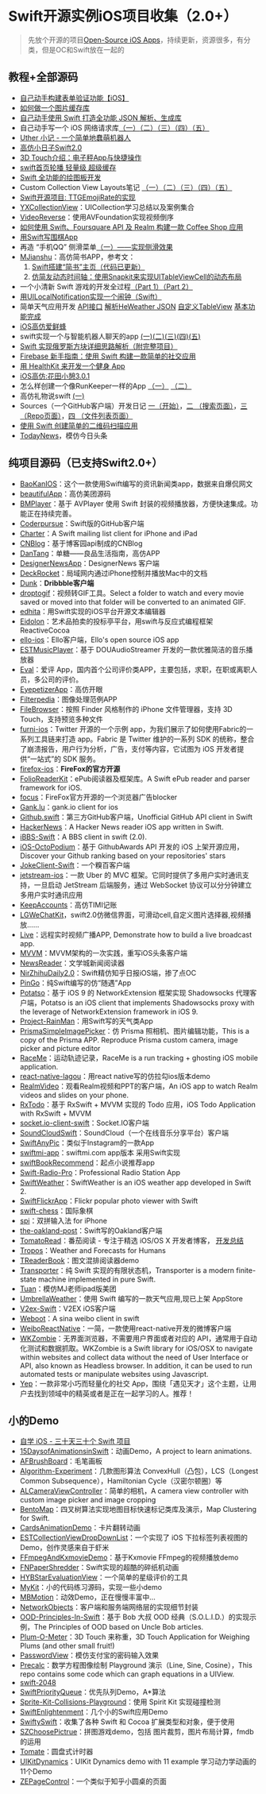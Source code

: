 # Swift开源实例iOS项目收集（2.0+）
> 先放个开源的项目[Open-Source iOS Apps][1]，持续更新，资源很多，有分类，但是OC和Swift放在一起的

## 教程+全部源码
- [自己动手构建表单验证功能【iOS】][2]
- [如何做一个图片缓存库][3]
- [自己动手使用 Swift 打造全功能 JSON 解析、生成库][4]
- 自己动手写一个 iOS 网络请求库[（一）][5][（二）][6][（三）][7][（四）][8][（五）][9]
- [Uther 小记 - 一个简单地蠢萌机器人][10]
- [高仿小日子Swift2.0][11]
- [3D Touch介绍：电子秤App与快捷操作][12]
- [swift首页轮播 轻量级 超级缓存][13]
- [Swift 全功能的绘图板开发][14]
- Custom Collection View Layouts笔记 [（一）][15][（二）][16][（三）][17][（四）][18][（五）][19]
- [Swift开源项目: TTGEmojiRate的实现][20]
- [YXCollectionView][21]：UICollection学习总结以及案例集合
- [VideoReverse][22]：使用AVFoundation实现视频倒序
- [如何使用 Swift、Foursquare API 及 Realm 构建一款 Coffee Shop 应用][23]
- [用Swift写围棋App][24]
- 再造 “手机QQ” 侧滑菜单[（一）——实现侧滑效果][25]
- [MJianshu][26]：高仿简书APP，参考文：
	1. [Swift搭建“简书”主页（代码已更新）][27]
	2. [仿简友动态时间轴：使用Snapkit来实现UITableViewCell的动态布局][28]
- 一个小清新 Swift 游戏的开发全过程[（Part 1）][29][（Part 2）][30]
- [用UILocalNotification实现一个闹钟（Swift）][31]
- 简单天气应用开发 [API接口][32] [解析HeWeather JSON][33] [自定义TableView][34] [基本功能完成][35]
- [iOS高仿爱鲜蜂][36]
- swift实现一个与智能机器人聊天的app [(一)][37][(二)][38][(三)][39][(四)][40][(五)][41]
- [Swift 实现俄罗斯方块详细思路解析（附完整项目）][42]
- [Firebase 新手指南：使用 Swift 构建一款简单的社交应用][43]
- [用 HealthKit 来开发一个健身 App][44]
- [iOS高仿:花田小憩3.0.1][45]
- 怎么样创建一个像RunKeeper一样的App [（一）][46] [（二）][47]
- 高仿礼物说swift [(一)][48]
- Sources（一个GitHub客户端）开发日记 [一（开始）][49]，[二 （搜索页面）][50]，[三 （Repo页面）][51]，[四 （文件列表页面）][52]
- [使用 Swift 创建简单的二维码扫描应用][53]
- [TodayNews][54]，模仿今日头条

## 纯项目源码（已支持Swift2.0+）
- [BaoKanIOS][55]：这个一款使用Swift编写的资讯新闻类app，数据来自爆侃网文
- [beautifulApp][56]：高仿美团源码
- [BMPlayer][57]：基于 AVPlayer 使用 Swift 封装的视频播放器，方便快速集成。功能正在持续完善。
- [Coderpursue][58]：Swift版的GitHub客户端
- [Charter][59]：A Swift mailing list client for iPhone and iPad
- [CNBlog][60]：基于博客园api制成的CNBlog
- [DanTang][61]：单糖——良品生活指南，高仿APP
- [DesignerNewsApp][62]：DesignerNews 客户端
- [DeckRocket][63]：局域网内通过iPhone控制并播放Mac中的文档
- [Dunk][64]：**Dribbble客户端**
- [droptogif][65]：视频转GIF工具。Select a folder to watch and every movie saved or moved into that folder will be converted to an animated GIF.
- [edhita][66]：用Swift实现的iOS平台开源文本编辑器
- [Eidolon][67]：艺术品拍卖的投标亭平台，用swift与反应式编程框架 ReactiveCocoa
- [ello-ios][68]：Ello客户端，Ello's open source iOS app
- [ESTMusicPlayer][69]：基于 DOUAudioStreamer 开发的一款优雅简洁的音乐播放器
- [Eval][70]：爱评 App，国内首个公司评价类APP，主要包括，求职，在职或离职人员，多公司的评价。 
- [EyepetizerApp][71]：高仿开眼
- [Filterpedia][72]：图像处理范例APP
- [FileBrowser][73]：按照 Finder 风格制作的 iPhone 文件管理器，支持 3D Touch，支持预览多种文件
- [furni-ios][74]：Twitter 开源的一个示例 app，为我们展示了如何使用Fabric的一系列工具链来打造 app。Fabric 是 Twitter 维护的一系列 SDK 的统称，整合了崩溃报告，用户行为分析，广告，支付等内容，它试图为 iOS 开发者提供“一站式”的 SDK 服务。
- [firefox-ios][75]：**FireFox的官方开源**
- [FolioReaderKit][76]：ePub阅读器及框架库。A Swift ePub reader and parser framework for iOS.
- [focus][77]：FireFox官方开源的一个浏览器广告blocker
- [Gank.lu][78]：gank.io client for ios
- [Github.swift][79]：第三方GitHub客户端，Unofficial GitHub API client in Swift
- [HackerNews][80]：A Hacker News reader iOS app written in Swift.
- [iBBS-Swift][81]：A BBS client in swift (2.0).
- [iOS-OctoPodium][82]：基于 GithubAwards API 开发的 iOS 上架开源应用，Discover your Github ranking based on your repositories' stars
- [JokeClient-Swift][83]：一个糗百客户端
- [jetstream-ios][84]：一款 Uber 的 MVC 框架。它同时提供了多用户实时通讯支持，一旦启动 JetStream 后端服务，通过 WebSocket 协议可以分分钟建立多用户实时通讯应用
- [KeepAccounts][85]：高仿TIMI记账
- [LGWeChatKit][86]，swift2.0仿微信界面，可滑动cell,自定义图片选择器,视频播放……
- [Live][87]：远程实时视频广播APP, Demonstrate how to build a live broadcast app.
- [MVVM][88]：MVVM架构的一次实践，重写iOS头条客户端
- [NewsReader][89]：文学城新闻阅读器
- [NirZhihuDaily2.0][90]：Swift精仿知乎日报iOS端，掺了点OC
- [PinGo][91]：纯Swift编写的仿“随遇”App
- [Potatso][92]：基于 iOS 9 的 NetworkExtension 框架实现 Shadowsocks 代理客户端，Potatso is an iOS client that implements Shadowsocks proxy with the leverage of NetworkExtension framework in iOS 9.
- [Project-RainMan][93]：用Swift写的天气类App
- [PrismaSimpleImagePicker][94]：仿 Prisma 照相机、图片编辑功能，This is a copy of the Prisma APP. Reproduce Prisma custom camera, image picker and picture editor
- [RaceMe][95]：运动轨迹记录，RaceMe is a run tracking + ghosting iOS mobile application.
- [react-native-lagou][96]：用react native写的仿拉勾ios版本demo
- [RealmVideo][97]：观看Realm视频和PPT的客户端，An iOS app to watch Realm videos and slides on your phone.
- [RxTodo][98]：基于 RxSwift + MVVM 实现的 Todo 应用，iOS Todo Application with RxSwift + MVVM
- [socket.io-client-swift][99]：Socket.IO客户端
- [SoundCloudSwift][100]：SoundCloud（一个在线音乐分享平台）客户端
- [SwiftAnyPic][101]：类似于Instagram的一款App
- [swiftmi-app][102]：swiftmi.com app版本 采用Swift实现
- [swiftBookRecommend][103]：起点小说推荐app
- [Swift-Radio-Pro][104]：Professional Radio Station App
- [SwiftWeather][105]：SwiftWeather is an iOS weather app developed in Swift 2. 
- [SwiftFlickrApp][106]：Flickr popular photo viewer with Swift 
- [swift-chess][107]：国际象棋
- [spi][108]：双拼输入法 for iPhone
- [the-oakland-post][109]：Swift写的Oakland客户端
- [TomatoRead][110]：番茄阅读 - 专注于精选 iOS/OS X 开发者博客， [开发总结][111]
- [Tropos][112]：Weather and Forecasts for Humans
- [TReaderBook][113]：图文混排阅读器demo
- [Transporter][114]：纯 Swift 实现的有限状态机，Transporter is a modern finite-state machine implemented in pure Swift. 
- [Tuan][115]：模仿MJ老师ipad版美团
- [UmbrellaWeather][116]：使用 Swift 编写的一款天气应用,现已上架 AppStore
- [V2ex-Swift][117]：V2EX iOS客户端
- [Weboot][118]：A sina weibo client in swift
- [WeiboReactNative][119]：一简，一款使用react-native开发的微博客户端
- [WKZombie][120]：无界面浏览器，不需要用户界面或者对应的 API，通常用于自动化测试和数据抓取。WKZombie is a Swift library for iOS/OSX to navigate within websites and collect data without the need of User Interface or API, also known as Headless browser. In addition, it can be used to run automated tests or manipulate websites using Javascript.
- [Yep][121]：一款非常小巧而轻量化的社交 App，围绕「遇见天才」这个主题，让用户去找到领域中的精英或者是正在一起学习的人。推荐！

## 小的Demo
- [自学 iOS - 三十天三十个 Swift 项目][122]
- [15DaysofAnimationsinSwift][123]：动画Demo，A project to learn animations.
- [AFBrushBoard][124]：毛笔画板
- [Algorithm-Experiment][125]：几款图形算法 ConvexHull（凸包），LCS（Longest Common Subsequence），Hamiltonian Cycle（汉密尔顿圈）等
- [ALCameraViewController][126]：简单的相机，A camera view controller with custom image picker and image cropping
- [BentoMap][127]：四叉树算法实现地图目标快速标记类库及演示，Map Clustering for Swift.
- [CardsAnimationDemo][128]：卡片翻转动画
- [ESTCollectionViewDropDownList][129]：一个实现了 iOS 下拉标签列表视图的 Demo，创作灵感来自于虾米
- [FFmpegAndKxmovieDemo][130]：基于Kxmovie FFmpeg的视频播放demo
- [FNPaperShredder][131]：Swift实现的超酷的碎纸机动画
- [HYBStarEvaluationView][132]：一个简单的星级评价的工具
- [MyKit][133]：小的代码练习源码，实现一些小demo
- [MBMotion][134]：动效Demo，正在慢慢丰富中…
- [NetworkObjects][135]：客户端和服务端网络层的实现细节封装
- [OOD-Principles-In-Swift][136]：基于 Bob 大叔 OOD 经典（S.O.L.I.D.）的实现示例，The Principles of OOD based on Uncle Bob articles.
- [Plum-O-Meter][137]：3D Touch 来称重，3D Touch Application for Weighing Plums (and other small fruit!)
- [PasswordView][138]：模仿支付宝的密码输入效果
- [Precalc][139]：数学方程图像绘制 Playground 演示（Line, Sine, Cosine），This repo contains some code which can graph equations in a UIView.
- [swift-2048][140]
- [SwiftPriorityQueue][141]：优先队列Demo，A\*算法
- [Sprite-Kit-Collisions-Playground][142]：使用 Spirit Kit 实现碰撞检测
- [SwiftEnlightenment][143]：几个小的Swift应用Demo
- [SwiftySwift][144]：收集了各种 Swift 和 Cocoa 扩展类型和对象，便于使用
- [SZChoosePictrue][145]：拼图游戏demo，包括 图片裁剪，图片布局计算，fmdb的运用
- [Tomate][146]：圆盘式计时器
- [UIKitDynamics][147]：UIKit Dynamics demo with 11 example 学习动力学动画的11个Demo
- [ZEPageControl][148]：一个类似于知乎小圆桌的页面



[1]:	https://github.com/dkhamsing/open-source-ios-apps
[2]:	https://lvwenhan.com/ios/459.html
[3]:	http://blog.callmewhy.com/2015/05/25/note-about-chun/
[4]:	https://lvwenhan.com/ios/463.html
[5]:	https://lvwenhan.com/ios/454.html
[6]:	https://lvwenhan.com/ios/455.html
[7]:	https://lvwenhan.com/ios/456.html
[8]:	https://lvwenhan.com/ios/457.html
[9]:	https://lvwenhan.com/ios/464.html
[10]:	http://blog.callmewhy.com/2015/08/09/how-to-make-uther/ "Uther 小记 - 一个简单地蠢萌机器人"
[11]:	http://www.jianshu.com/p/bcc297e19a94
[12]:	http://swift.gg/2015/11/19/3d-touch-tutorial/ "3D Touch介绍：电子秤App与快捷操作"
[13]:	http://www.jianshu.com/p/d7bf5fe4d9fa "swift首页轮播 轻量级 超级缓存"
[14]:	http://www.cocoachina.com/swift/20151125/14390.html "Swift 全功能的绘图板开发"
[15]:	http://chengway.in/custom-collection-view-layouts/ "Custom Collection View Layouts（一）"
[16]:	http://chengway.in/custom-collection-view-layouts-er/ "Custom Collection View Layouts（二）"
[17]:	http://chengway.in/custom-collection-view-layouts-san/ "Custom Collection View Layouts（三）"
[18]:	http://chengway.in/custom-collection-view-layouts-si/ "Custom Collection View Layouts（四）"
[19]:	http://chengway.in/custom-collection-view-layouts-wu/ "Custom Collection View Layouts（五）"
[20]:	http://tutuge.me/2015/10/25/ttgemojirate-lib/ "Swift开源项目: TTGEmojiRate的实现"
[21]:	https://github.com/yixiangboy/YXCollectionView "YXCollectionView"
[22]:	https://github.com/KayWong/VideoReverse "VideoReverse"
[23]:	http://swift.gg/2015/12/29/foursquare-realm-swift/ "如何使用 Swift、Foursquare API 及 Realm 构建一款 Coffee Shop 应用"
[24]:	http://www.jianshu.com/p/22bab53524d1 "用Swift写围棋App－00序"
[25]:	https://lvwenhan.com/ios/445.html
[26]:	https://github.com/Wl201314/MJianshu "MJianshu"
[27]:	http://www.jianshu.com/p/8035e49ff3a2 "Swift搭建“简书”主页（代码已更新）"
[28]:	http://www.jianshu.com/p/3429ac5a4e4d "仿简友动态时间轴：使用Snapkit来实现UITableViewCell的动态布局"
[29]:	http://vulgur.me/2016/01/23/last-circle-part1/ "一个小清新 Swift 游戏的开发全过程（Part 1）"
[30]:	http://vulgur.me/2016/02/01/last-circle-part2/ "一个小清新 Swift 游戏的开发全过程（Part 2）"
[31]:	http://www.cnblogs.com/Phelthas/p/5169156.html "用UILocalNotification实现一个闹钟（Swift）"
[32]:	http://www.cnblogs.com/fallinDeepSea/p/5186455.html "简单天气应用开发——API接口"
[33]:	http://www.cnblogs.com/fallinDeepSea/p/5186460.html "简单天气应用开发——解析HeWeather JSON"
[34]:	http://www.cnblogs.com/fallinDeepSea/p/5186476.html "简单天气应用开发——自定义TableView"
[35]:	http://www.cnblogs.com/fallinDeepSea/p/5186480.html "简单天气应用开发——基本功能完成"
[36]:	http://www.jianshu.com/p/879f58fe3542 "iOS高仿爱鲜蜂"
[37]:	http://www.jianshu.com/p/1f93e0fec8a5 "swift实现一个与智能机器人聊天的app(一)"
[38]:	http://www.jianshu.com/p/f2488a659688 "swift实现一个与智能机器人聊天的app(二)"
[39]:	http://www.jianshu.com/p/a09ceaebe797 "swift实现一个与智能机器人聊天的app(三)"
[40]:	http://www.jianshu.com/p/91545cde4f8d "swift实现一个与智能机器人聊天的app(四)"
[41]:	http://www.jianshu.com/p/6bf05564fe27 "swift实现一个与智能机器人聊天的app(五)with iOS9"
[42]:	http://www.cnblogs.com/taoxu/p/5482127.html "Swift 实现俄罗斯方块详细思路解析（附完整项目）"
[43]:	http://swift.gg/2016/05/12/introduction-to-firebase-building-a-simple-social-app-in-swift/ "Firebase 新手指南：使用 Swift 构建一款简单的社交应用"
[44]:	http://swift.gg/2016/05/13/healthkit-introduction/ "用 HealthKit 来开发一个健身 App"
[45]:	http://www.jianshu.com/p/2893be49c50e "iOS高仿:花田小憩3.0.1"
[46]:	http://www.jianshu.com/p/9d998307dc21 "怎么样创建一个像RunKeeper一样的App（一）swift版"
[47]:	http://www.jianshu.com/p/713777c90a76 "怎么样创建一个像RunKeeper一样的app（二）swift版"
[48]:	http://www.jianshu.com/p/a8e82a714938 "高仿礼物说swift(一)"
[49]:	http://vulgur.me/2016/05/29/code-reader-part1/ "Sources 开发日记一（开始）"
[50]:	http://vulgur.me/2016/06/03/code-reader-part2/ "Sources 开发日记二 （搜索页面）"
[51]:	http://vulgur.me/2016/07/01/code-reader-part3/ "Sources 开发日记三 （Repo页面）"
[52]:	http://vulgur.me/2016/07/08/code-reader-part4/ "Sources 开发日记四 （文件列表页面）"
[53]:	http://swift.gg/2016/07/26/simple-barcode-reader-app-swift/ "使用 Swift 创建简单的二维码扫描应用"
[54]:	https://github.com/hrscy/TodayNews "TodayNews"
[55]:	https://github.com/6ag/BaoKanIOS "BaoKanIOS"
[56]:	https://github.com/lyimin/beautifulApp "beautifulApp"
[57]:	https://github.com/BrikerMan/BMPlayer "BMPlayer"
[58]:	https://github.com/wenghengcong/Coderpursue "Coderpursue"
[59]:	https://github.com/matthewpalmer/Charter "Charter"
[60]:	https://github.com/samAroundGitHub/CNBlog "CNBlog"
[61]:	https://github.com/hrscy/DanTang "DanTang"
[62]:	https://github.com/MengTo/DesignerNewsApp "DesignerNewsApp"
[63]:	https://github.com/jpsim/DeckRocket "DeckRocket"
[64]:	https://github.com/naoyashiga/Dunk "Dunk"
[65]:	https://github.com/mortenjust/droptogif "droptogif"
[66]:	https://github.com/tnantoka/edhita "edhita"
[67]:	https://github.com/artsy/eidolon "Eidolon"
[68]:	https://github.com/ello/ello-ios "ello-ios"
[69]:	https://github.com/Aufree/ESTMusicPlayer "ESTMusicPlayer"
[70]:	http://git.oschina.net/hengchengfei/eval "Eval"
[71]:	https://github.com/lyimin/EyepetizerApp "EyepetizerApp"
[72]:	https://github.com/FlexMonkey/Filterpedia "Filterpedia"
[73]:	https://github.com/marmelroy/FileBrowser "FileBrowser"
[74]:	https://github.com/twitterdev/furni-ios "furni-ios"
[75]:	https://github.com/mozilla/firefox-ios "firefox-ios"
[76]:	https://github.com/FolioReader/FolioReaderKit "FolioReaderKit"
[77]:	https://github.com/mozilla/focus "focus"
[78]:	https://github.com/Panl/Gank.lu "Gank.lu"
[79]:	https://github.com/onmyway133/Github.swift "Github.swift"
[80]:	https://github.com/amitburst/HackerNews "HackerNews"
[81]:	https://github.com/iAugux/iBBS-Swift "iBBS-Swift"
[82]:	https://github.com/nunogoncalves/iOS-OctoPodium "iOS-OctoPodium"
[83]:	https://github.com/YANGReal/JokeClient-Swift "JokeClient-Swift"
[84]:	https://github.com/uber/jetstream-ios "jetstream-ios"
[85]:	https://github.com/Jerrylingit/KeepAccounts "KeepAccounts"
[86]:	https://github.com/jamy0801/LGWeChatKit
[87]:	https://github.com/ltebean/Live "Live"
[88]:	https://github.com/shenAlexy/MVVM "MVVM"
[89]:	https://github.com/conanwhf/NewsReader "NewsReader"
[90]:	https://github.com/zpz1237/NirZhihuDaily2.0 "NirZhihuDaily2.0"
[91]:	https://github.com/gaowanli/PinGo "PinGo"
[92]:	https://github.com/shadowsocks/Potatso "Potatso"
[93]:	https://github.com/Mav3r1ck/Project-RainMan "Project-RainMan"
[94]:	https://github.com/Roylee-ML/PrismaSimpleImagePicker "PrismaSimpleImagePicker"
[95]:	https://github.com/enochng1/RaceMe "RaceMe"
[96]:	https://github.com/heruijun/react-native-lagou "react-native-lagou"
[97]:	https://github.com/BalestraPatrick/RealmVideo "RealmVideo"
[98]:	https://github.com/devxoul/RxTodo "RxTodo"
[99]:	https://github.com/socketio/socket.io-client-swift "socket.io-client-swift"
[100]:	https://github.com/pepibumur/SoundCloudSwift "SoundCloudSwift"
[101]:	https://github.com/kwkhaw/SwiftAnyPic "SwiftAnyPic"
[102]:	https://github.com/feiin/swiftmi-app "swiftmi-app"
[103]:	https://github.com/bravekingzhang/swiftBookRecommend "swiftBookRecommend"
[104]:	https://github.com/swiftcodex/Swift-Radio-Pro "Swift-Radio-Pro"
[105]:	https://github.com/JakeLin/SwiftWeather "SwiftWeather"
[106]:	https://github.com/synboo/SwiftFlickrApp "SwiftFlickrApp"
[107]:	https://github.com/JackBCousineau/swift-chess "swift-chess"
[108]:	https://github.com/guoc/spi "spi"
[109]:	https://github.com/aclissold/The-Oakland-Post "the-oakland-post"
[110]:	https://github.com/everettjf/TomatoRead "TomatoRead"
[111]:	https://everettjf.github.io/2016/05/13/how-to-write-a-simple-feed-reader "开发总结"
[112]:	https://github.com/thoughtbot/Tropos "Tropos"
[113]:	https://github.com/12207480/TReaderBook "TReaderBook"
[114]:	https://github.com/DenHeadless/Transporter "Transporter"
[115]:	https://github.com/aiqiuqiu/Tuan "Tuan"
[116]:	https://github.com/ZeroJian/UmbrellaWeather "UmbrellaWeather"
[117]:	https://github.com/Finb/V2ex-Swift "V2ex-Swift"
[118]:	https://github.com/iAugux/Weboot "Weboot"
[119]:	https://github.com/SFantasy/WeiboReactNative "WeiboReactNative"
[120]:	https://github.com/mkoehnke/WKZombie
[121]:	https://github.com/CatchChat/Yep "Yep"
[122]:	http://www.jianshu.com/p/52032bc4cbe4 "自学 iOS - 三十天三十个 Swift 项目"
[123]:	https://github.com/larrynatalicio/15DaysofAnimationsinSwift "15DaysofAnimationsinSwift"
[124]:	https://github.com/AfryMask/AFBrushBoard "AFBrushBoard"
[125]:	https://github.com/yulingtianxia/Algorithm-Experiment "Algorithm-Experiment"
[126]:	https://github.com/AlexLittlejohn/ALCameraViewController "ALCameraViewController"
[127]:	https://github.com/Raizlabs/BentoMap "BentoMap"
[128]:	https://github.com/adow/CardsAnimationDemo "CardsAnimationDemo"
[129]:	https://github.com/Aufree/ESTCollectionViewDropDownList "ESTCollectionViewDropDownList"
[130]:	https://github.com/agelessman/FFmpegAndKxmovieDemo "FFmpegAndKxmovieDemo"
[131]:	https://github.com/Fnoz/FNPaperShredder "FNPaperShredder"
[132]:	https://github.com/Hunter-HYB/HYBStarEvaluationView "HYBStarEvaluationView"
[133]:	https://github.com/aquarchitect/MyKit "MyKit"
[134]:	https://github.com/mmoaay/MBMotion "MBMotion"
[135]:	https://github.com/colemancda/NetworkObjects "NetworkObjects"
[136]:	https://github.com/ochococo/OOD-Principles-In-Swift "OOD-Principles-In-Swift"
[137]:	https://github.com/FlexMonkey/Plum-O-Meter "Plum-O-Meter"
[138]:	https://github.com/findM/PasswordView "PasswordView"
[139]:	https://github.com/MosheBerman/Precalc "Precalc"
[140]:	https://github.com/austinzheng/swift-2048 "swift-2048"
[141]:	https://github.com/davecom/SwiftPriorityQueue "SwiftPriorityQueue"
[142]:	https://github.com/jaredmpayne/Sprite-Kit-Collisions-Playground "Sprite-Kit-Collisions-Playground"
[143]:	https://github.com/drewg233/SwiftEnlightenment "SwiftEnlightenment"
[144]:	https://github.com/adeca/SwiftySwift "SwiftySwift"
[145]:	https://github.com/sanzhong538/SZChoosePictrue "SZChoosePictrue"
[146]:	https://github.com/dasdom/Tomate "Tomate"
[147]:	https://github.com/xiaofei86/UIKitDynamics "UIKitDynamics"
[148]:	https://github.com/Lafree317/ZEPageControl "ZEPageControl"